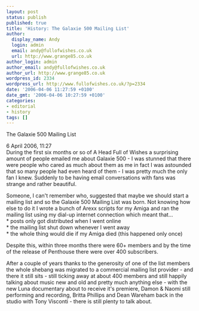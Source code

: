 ```yaml
---
layout: post
status: publish
published: true
title: 'History: The Galaxie 500 Mailing List'
author:
  display_name: Andy
  login: admin
  email: andy@fullofwishes.co.uk
  url: http://www.grange85.co.uk
author_login: admin
author_email: andy@fullofwishes.co.uk
author_url: http://www.grange85.co.uk
wordpress_id: 2334
wordpress_url: http://www.fullofwishes.co.uk/?p=2334
date: '2006-04-06 11:27:59 +0100'
date_gmt: '2006-04-06 10:27:59 +0100'
categories:
- editorial
- history
tags: []
---
```

<p>The Galaxie 500 Mailing List</p>
<p>6 April 2006, 11:27<br />
During the first six months or so of A Head Full of Wishes a surprising amount of people emailed me about Galaxie 500 - I was stunned that there were people who cared as much about them as me in fact I was astounded that so many people had even heard of them - I was pretty much the only fan I knew. Suddenly to be having email conversations with fans was strange and rather beautiful.</p>
<p>Someone, I can't remember who, suggested that maybe we should start a mailing list and so the Galaxie 500 Mailing List was born. Not knowing how else to do it I wrote a bunch of Arexx scripts for my Amiga and ran the mailing list using my dial-up internet connection which meant that...<br />
* posts only got distributed when I went online<br />
* the mailing list shut down whenever I went away<br />
* the whole thing would die if my Amiga died (this happened only once)</p>
<p>Despite this, within three months there were 60+ members and by the time of the release of Penthouse there were over 400 subscribers.</p>
<p>After a couple of years thanks to the generosity of one of the list members the whole shebang was migrated to a commercial mailing list provider - and there it still sits - still ticking away at about 400 members and still happily talking about music new and old and pretty much anything else - with the new Luna documentary about to receive it's premiere, Damon & Naomi still performing and recording, Britta Phillips and Dean Wareham back in the studio with Tony Visconti - there is still plenty to talk about.</p>

